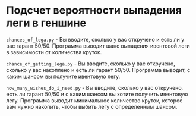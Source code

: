 # Подсчет вероятности выпадения леги в геншине

`chances_of_lega.py` - Вы вводите, сколько у вас откручено и есть ли у вас гарант 50/50. 
Программа выводит шанс выпадения ивентовой леги в зависимости от
количества круток.

`chance_of_getting_lega.py` - Вы вводите, сколько у вас откручено, сколько у вас
накоплено и есть ли гарант 50/50. Программа выводит, с каким шансом вы получите 
ивентовую легу.

`how_many_wishes_do_i_need.py` - Вы вводите, сколько у вас откручено, есть ли гарант
50/50 и с каким шансом вы хотите получить ивентовую легу. Программа выводит минимальное
количество круток, которое вам нужно накопить, чтобы выбить легу с определенным шансом.